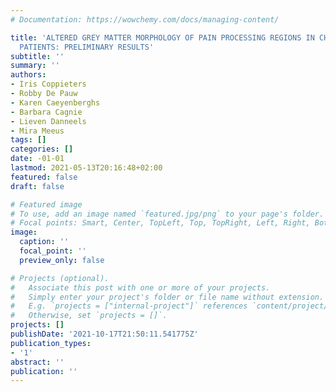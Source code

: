 ```yaml
---
# Documentation: https://wowchemy.com/docs/managing-content/

title: 'ALTERED GREY MATTER MORPHOLOGY OF PAIN PROCESSING REGIONS IN CHRONIC WHIPLASH
  PATIENTS: PRELIMINARY RESULTS'
subtitle: ''
summary: ''
authors:
- Iris Coppieters
- Robby De Pauw
- Karen Caeyenberghs
- Barbara Cagnie
- Lieven Danneels
- Mira Meeus
tags: []
categories: []
date: -01-01
lastmod: 2021-05-13T20:16:48+02:00
featured: false
draft: false

# Featured image
# To use, add an image named `featured.jpg/png` to your page's folder.
# Focal points: Smart, Center, TopLeft, Top, TopRight, Left, Right, BottomLeft, Bottom, BottomRight.
image:
  caption: ''
  focal_point: ''
  preview_only: false

# Projects (optional).
#   Associate this post with one or more of your projects.
#   Simply enter your project's folder or file name without extension.
#   E.g. `projects = ["internal-project"]` references `content/project/deep-learning/index.md`.
#   Otherwise, set `projects = []`.
projects: []
publishDate: '2021-10-17T21:50:11.541775Z'
publication_types:
- '1'
abstract: ''
publication: ''
---
```

